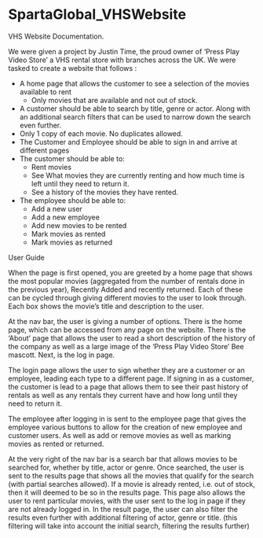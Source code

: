 # SpartaGlobal_VHSWebsite

VHS Website Documentation.

We were given a project by Justin Time, the proud owner of ‘Press Play Video Store’ a VHS rental store with branches across the UK. We were tasked to create a website that follows :
  - A home page that allows the customer to see a selection of the movies available to rent 
      - Only movies that are available and not out of stock.	
  - A customer should be able to search by title, genre or actor. Along with an additional search filters that can be used to narrow down the search even further.
  - Only 1 copy of each movie. No duplicates allowed. 
  - The Customer and Employee should be able to sign in and arrive at different pages
  - The customer should be able to:
    - Rent movies
    - See What movies they are currently renting and how much time is left until they need to return it. 
    - See a history of the movies they have rented.
  - The employee should be able to:
    - Add a new user
    - Add a new employee
    - Add new movies to be rented
    - Mark movies as rented
    - Mark movies as returned

User Guide

When the page is first opened, you are greeted by a home page that shows the most popular movies (aggregated from the number of rentals done in the previous year), Recently Added and recently returned. Each of these can be cycled through giving different movies to the user to look through. Each box shows the movie’s title and description to the user. 

At the nav bar, the user is giving a number of options. There is the home page, which can be accessed from any page on the website. There is the ‘About’ page that allows the user to read a short description of the history of the company as well as a large image of the ‘Press Play Video Store’ Bee mascott. Next, is the log in page. 

The login page allows the user to sign whether they are a customer or an employee, leading each type to a different page. If signing in as a customer, the customer is lead to a page that allows them to see their past history of rentals as well as any rentals they current have and how long until they need to return it.

The employee after logging in is sent to the employee page that gives the employee various buttons to allow for the creation of new employee and customer users. As well as add or remove movies as well as marking movies as rented or returned.

At the very right of the nav bar is a search bar that allows movies to be searched for, whether by title, actor or genre. Once searched, the user is sent to the results page that shows all the movies that qualify for the search (with partial searches allowed). If a movie is already rented, i.e. out of stock, then it will deemed to be so in the results page. This page also allows the user to rent particular movies, with the user sent to the log in page if they are not already logged in. In the result page, the user can also filter the results even further with additional filtering of actor, genre or title. (this filtering will take into account the initial search, filtering the results further)
